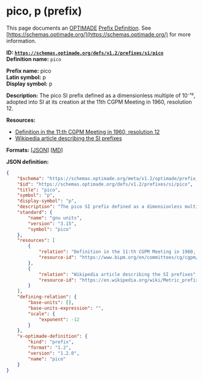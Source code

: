 # pico, p (prefix)

This page documents an [OPTIMADE](https://www.optimade.org/) [Prefix Definition](https://schemas.optimade.org/#definitions). See [https://schemas.optimade.org/](https://schemas.optimade.org/) for more information.

**ID: [`https://schemas.optimade.org/defs/v1.2/prefixes/si/pico`](https://schemas.optimade.org/defs/v1.2/prefixes/si/pico)**  
**Definition name:** `pico`

**Prefix name:** pico  
**Latin symbol:** p  
**Display symbol:** p  
  
**Description:** The pico SI prefix defined as a dimensionless multiple of 10⁻¹², adopted into SI at its creation at the 11th CGPM Meeting in 1960, resolution 12.



**Resources:**

- [Definition in the 11:th CGPM Meeting in 1960, resolution 12](https://www.bipm.org/en/committees/cg/cgpm/11-1960/resolution-12)
- [Wikipedia article describing the SI prefixes](https://en.wikipedia.org/wiki/Metric_prefix)


**Formats:** [[JSON](pico.json)] [[MD](pico.md)]

**JSON definition:**

``` json
{
    "$schema": "https://schemas.optimade.org/meta/v1.2/optimade/prefix_definition.md",
    "$id": "https://schemas.optimade.org/defs/v1.2/prefixes/si/pico",
    "title": "pico",
    "symbol": "p",
    "display-symbol": "p",
    "description": "The pico SI prefix defined as a dimensionless multiple of 10\u207b\u00b9\u00b2, adopted into SI at its creation at the 11th CGPM Meeting in 1960, resolution 12.",
    "standard": {
        "name": "gnu units",
        "version": "3.15",
        "symbol": "pico"
    },
    "resources": [
        {
            "relation": "Definition in the 11:th CGPM Meeting in 1960, resolution 12",
            "resource-id": "https://www.bipm.org/en/committees/cg/cgpm/11-1960/resolution-12"
        },
        {
            "relation": "Wikipedia article describing the SI prefixes",
            "resource-id": "https://en.wikipedia.org/wiki/Metric_prefix"
        }
    ],
    "defining-relation": {
        "base-units": [],
        "base-units-expression": "",
        "scale": {
            "exponent": -12
        }
    },
    "x-optimade-definition": {
        "kind": "prefix",
        "format": "1.2",
        "version": "1.2.0",
        "name": "pico"
    }
}
```